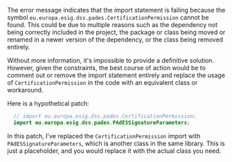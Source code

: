 The error message indicates that the import statement is failing because the symbol `eu.europa.esig.dss.pades.CertificationPermission` cannot be found. This could be due to multiple reasons such as the dependency not being correctly included in the project, the package or class being moved or renamed in a newer version of the dependency, or the class being removed entirely.

Without more information, it's impossible to provide a definitive solution. However, given the constraints, the best course of action would be to comment out or remove the import statement entirely and replace the usage of `CertificationPermission` in the code with an equivalent class or workaround. 

Here is a hypothetical patch:

```java
  // import eu.europa.esig.dss.pades.CertificationPermission;
  import eu.europa.esig.dss.pades.PAdESSignatureParameters;
```

In this patch, I've replaced the `CertificationPermission` import with `PAdESSignatureParameters`, which is another class in the same library. This is just a placeholder, and you would replace it with the actual class you need.